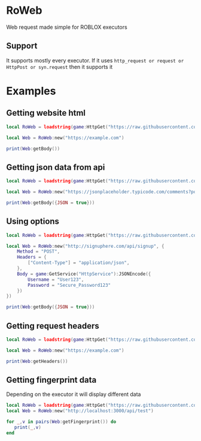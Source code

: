# RoWeb
Web request made simple for ROBLOX executors

## Support
It supports mostly every executor. If it uses ``http_request or request or HttpPost or syn.request`` then it supports it


# Examples
## Getting website html
```lua
local RoWeb = loadstring(game:HttpGet("https://raw.githubusercontent.com/RiseValco/RoWeb/main/roweb.lua", true))()

local Web = RoWeb:new("https://example.com")

print(Web:getBody())
```

## Getting json data from api
```lua
local RoWeb = loadstring(game:HttpGet("https://raw.githubusercontent.com/RiseValco/RoWeb/main/roweb.lua", true))()

local Web = RoWeb:new("https://jsonplaceholder.typicode.com/comments?postId=1")

print(Web:getBody({JSON = true}))
```

## Using options
```lua
local RoWeb = loadstring(game:HttpGet("https://raw.githubusercontent.com/RiseValco/RoWeb/main/roweb.lua", true))()

local Web = RoWeb:new("http://signuphere.com/api/signup", {
    Method = "POST",
    Headers = {
        ["Content-Type"] = "application/json",
    },
    Body = game:GetService("HttpService"):JSONEncode({
        Username = "User123",
        Password = "Secure_Password123"
    })
})

print(Web:getBody({JSON = true}))
```

## Getting request headers
```lua
local RoWeb = loadstring(game:HttpGet("https://raw.githubusercontent.com/RiseValco/RoWeb/main/roweb.lua", true))()

local Web = RoWeb:new("https://example.com")

print(Web:getHeaders())
```

## Getting fingerprint data
Depending on the executor it will display different data
```lua
local RoWeb = loadstring(game:HttpGet("https://raw.githubusercontent.com/RiseValco/RoWeb/main/roweb.lua", true))()
local Web = RoWeb:new("http://localhost:3000/api/test")

for _,v in pairs(Web:getFingerprint()) do
   print(_,v) 
end
```


